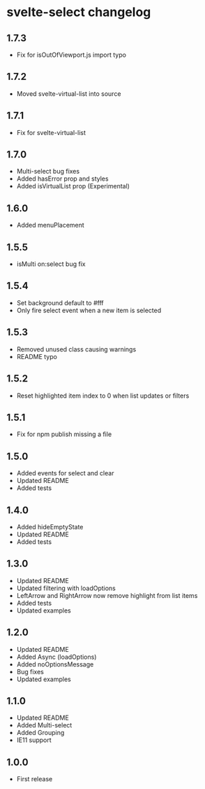 # svelte-select changelog

## 1.7.3

*  Fix for isOutOfViewport.js import typo


## 1.7.2

*  Moved svelte-virtual-list into source

## 1.7.1

*  Fix for svelte-virtual-list

## 1.7.0

*  Multi-select bug fixes
*  Added hasError prop and styles
*  Added isVirtualList prop (Experimental)

## 1.6.0

*  Added menuPlacement

## 1.5.5

*  isMulti on:select bug fix

## 1.5.4

*  Set background default to #fff
*  Only fire select event when a new item is selected

## 1.5.3

* Removed unused class causing warnings
* README typo

## 1.5.2

* Reset highlighted item index to 0 when list updates or filters

## 1.5.1

* Fix for npm publish missing a file

## 1.5.0

* Added events for select and clear
* Updated README
* Added tests

## 1.4.0

* Added hideEmptyState
* Updated README
* Added tests

## 1.3.0

* Updated README
* Updated filtering with loadOptions
* LeftArrow and RightArrow now remove highlight from list items
* Added tests
* Updated examples

## 1.2.0

* Updated README
* Added Async (loadOptions)
* Added noOptionsMessage  
* Bug fixes
* Updated examples

## 1.1.0

* Updated README
* Added Multi-select
* Added Grouping
* IE11 support

## 1.0.0

* First release
